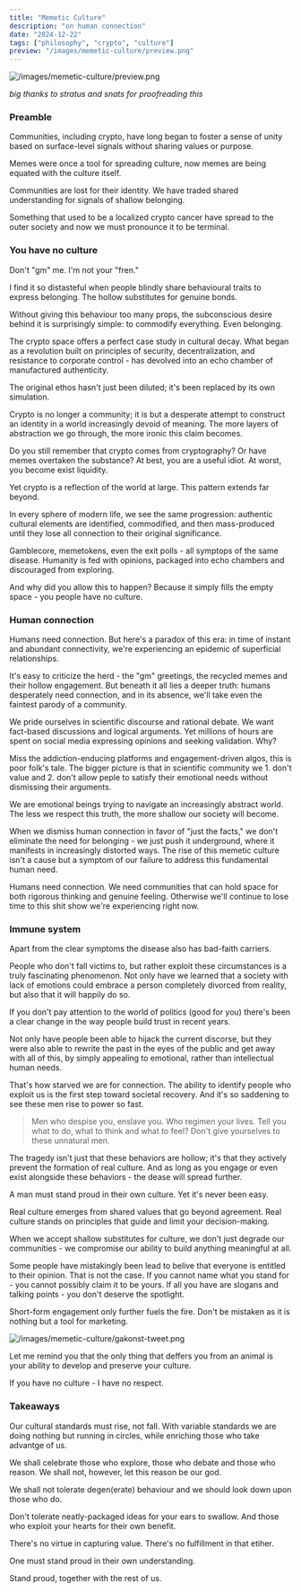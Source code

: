 ```yaml
---
title: "Memetic Culture"
description: "on human connection"
date: "2024-12-22"
tags: ["philosophy", "crypto", "culture"]
preview: "/images/memetic-culture/preview.png"
---
```


![/images/memetic-culture/preview.png](/images/memetic-culture/preview.png)


_big thanks to stratus and snats for proofreading this_

### Preamble
Communities, including crypto, have long began to foster a sense of unity based on surface-level signals without sharing values or purpose.

Memes were once a tool for spreading culture, now memes are being equated with the culture
itself.

Communities are lost for their identity. We have traded shared understanding
for signals of shallow belonging.

Something that used to be a localized crypto cancer have spread to the outer society and now  we must pronounce it to be terminal.

### You have no culture
Don't "gm" me. I'm not your "fren."

I find it so distasteful when people blindly share behavioural traits to express belonging. The hollow substitutes for genuine bonds.

Without giving this behaviour too many props, the subconscious desire behind it is surprisingly simple: to commodify everything. Even belonging.

The crypto space offers a perfect case study in cultural decay. What began as a revolution built on principles of security, decentralization, and resistance to corporate control - has devolved into an echo chamber of manufactured authenticity.

The original ethos hasn't just been diluted; it's been replaced by its own simulation.

Crypto is no longer a community; it is but a desperate attempt to construct an identity in a world increasingly devoid of meaning. The more layers of abstraction we go through, the more ironic this claim becomes.

Do you still remember that crypto comes from cryptography? Or have memes overtaken the substance? At best, you are a useful idiot. At worst, you become exist liquidity.

Yet crypto is a reflection of the world at large. This pattern extends far beyond.

In every sphere of modern life, we see the same progression: authentic cultural elements are identified, commodified, and then mass-produced until they lose all connection to their original significance.

Gamblecore, memetokens, even the exit polls - all symptops of the same disease. Humanity is fed with opinions, packaged into echo chambers and discouraged from exploring.

And why did you allow this to happen? Because it simply fills the empty space - you people have no culture.

### Human connection
Humans need connection. But here's a paradox of this era: in time of instant and abundant connectivity, we're experiencing an epidemic of superficial relationships.

It's easy to criticize the herd - the  "gm" greetings, the recycled memes and their hollow engagement. But beneath it all lies a deeper truth: humans desperately need connection, and in its absence, we'll take even the faintest parody of a community.

We pride ourselves in scientific discourse and rational debate. We want fact-based discussions and logical arguments. Yet millions of hours are spent on social media expressing opinions and seeking validation. Why?

Miss the addiction-enducing platforms and engagement-driven algos, this is poor folk's tale. The bigger picture is that in scientific community we 1. don't value and 2. don't allow peple to satisfy their emotional needs without dismissing their arguments.

We are emotional beings trying to navigate an increasingly abstract world. The less we respect this truth, the more shallow our society will become.

When we dismiss human connection in favor of "just the facts," we don't eliminate the need for belonging - we just push it underground, where it manifests in increasingly distorted ways. The rise of this memetic culture isn't a cause but a symptom of our failure to address this fundamental human need.

Humans need connection. We need communities that can hold space for both rigorous thinking and genuine feeling. Otherwise we'll continue to lose time to this shit show we're experiencing right now.

### Immune system
Apart from the clear symptoms the disease also has bad-faith carriers.

People who don't fall victims to, but rather exploit these circumstances is a truly fascinating phenomenon. Not only have we learned that a society with lack of emotions could embrace a person completely divorced from reality, but also that it will happily do so.

If you don't pay attention to the world of politics (good for you) there's been a clear change in the way people build trust in recent years.

Not only have people been able to hijack the current discorse, but they were also able to rewrite the past in the eyes of the public and get away with all of this, by simply appealing to emotional, rather than intellectual human needs.

That's how starved we are for connection. The ability to identify people who exploit us is the first step toward societal recovery. And it's so saddening to see these men rise to power so fast.

> Men who despise you, enslave you. Who regimen your lives. Tell you what to do, what to think and what to feel? Don't give yourselves to these unnatural men.

The tragedy isn't just that these behaviors are hollow; it's that they actively prevent the formation of real culture. And as long as you engage or even exist alongside these behaviors - the dease will spread further.

A man must stand proud in their own culture. Yet it's never been easy.

Real culture emerges from shared values that go beyond agreement. Real culture stands on principles that guide and limit your decision-making.

When we accept shallow substitutes for culture, we don't just degrade our communities - we compromise our ability to build anything meaningful at all.

Some people have mistakingly been lead to belive that everyone is entitled to their opinion. That is not the case. If you cannot name what you stand for - you cannot possibly claim it to be yours. If all you have are slogans and talking points - you don't deserve the spotlight.

Short-form engagement only further fuels the fire. Don't be mistaken as it is nothing but a tool for marketing.

![/images/memetic-culture/gakonst-tweet.png](/images/memetic-culture/gakonst-tweet.png)

Let me remind you that the only thing that deffers you from an animal is your ability to develop and preserve your culture.

If you have no culture - I have no respect.

### Takeaways
Our cultural standards must rise, not fall. With variable standards we are doing nothing but running in circles, while enriching those who take advantge of us.

We shall celebrate those who explore, those who debate and those who reason. We shall not, however, let this reason be our god.

We shall not tolerate degen(erate) behaviour and we should look down upon those who do.

Don't tolerate neatly-packaged ideas for your ears to swallow. And those who exploit your hearts for their own benefit.

There's no virtue in capturing value. There's no fulfillment in that etiher.

One must stand proud in their own understanding.

Stand proud, together with the rest of us.

